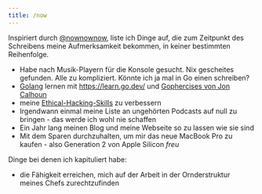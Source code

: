 ```yaml
---
title: /now
---
```


Inspiriert durch [@nownownow](https://nownownow.com/), liste ich Dinge auf, die zum Zeitpunkt des Schreibens meine Aufmerksamkeit bekommen, in keiner bestimmten Reihenfolge.

- Habe nach Musik-Playern für die Konsole gesucht. Nix gescheites gefunden. Alle zu kompliziert. Könnte ich ja mal in Go einen schreiben?
- [Golang](https://golang.org) lernen mit <https://learn.go.dev/> und [Gophercises von Jon Calhoun](https://courses.calhoun.io/courses/cor_gophercises)
- meine [Ethical-Hacking-Skills](https://tryhackme.com) zu verbessern
- Irgendwann einmal meine Liste an ungehörten Podcasts auf null zu bringen - das werde ich wohl nie schaffen
- Ein Jahr lang meinen Blog und meine Webseite so zu lassen wie sie sind
- Mit dem Sparen durchzuhalten, um mir das neue MacBook Pro zu kaufen - also Generation 2 von Apple Silicon *freu*

Dinge bei denen ich kapituliert habe:
- die Fähigkeit erreichen, mich auf der Arbeit in der Ornderstruktur meines Chefs zurechtzufinden

